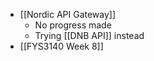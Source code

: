 - [[Nordic API Gateway]]
    - No progress made
    - Trying [[DNB API]] instead
- [[FYS3140 Week 8]]
